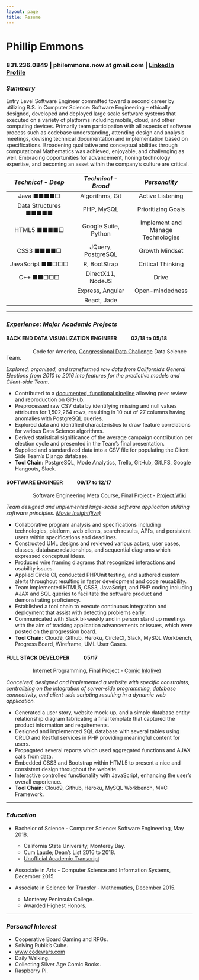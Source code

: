 ```yaml
---
layout: page
title: Resume
---
```


# Phillip Emmons
### 831.236.0849 | philemmons.now at gmail.com | [LinkedIn Profile](https://www.linkedin.com/in/phillip-t-emmons/)
### **_Summary_**

<p>Entry Level Software Engineer committed toward a second career by utilizing B.S. in Computer Science: Software Engineering – ethically designed, developed and deployed large scale software systems that executed on a variety of platforms including mobile, cloud, and other computing devices. Primarily  team participation with all aspects of software process such as codebase understanding, attending design and analysis meetings, devising technical documentation  and implementation based on specifications. Broadening qualitative and conceptual abilities through computational Mathematics was achieved, enjoyable, and challenging as well. Embracing opportunities for advancement, honing technology expertise, and becoming an asset within the company’s culture are critical.</p>
  
| **_Technical - Deep_** | **_Technical - Broad_** | **_Personality_** |
|:-:|:-:|:-:|
| Java 	■■■■□ | Algorithms, Git | Active Listening |
| Data Structures ■■■■■ | PHP, MySQL | Prioritizing Goals |
| HTML5 ■■■■□ | Google Suite, Python | Implement and Manage <br/> Technologies |
| CSS3 ■■■■□ | JQuery, PostgreSQL |  Growth Mindset |
| JavaScript ■■□□□ | R, BootStrap | Critical Thinking |
| C++ ■■□□□ | DirectX11, NodeJS | Drive |
|  | Express, Angular | Open-mindedness |
|  | React, Jade |  |

---
### **_Experience: Major Academic Projects_**

#### **BACK END DATA VISUALIZATION ENGINEER** &emsp; &emsp; **02/18 to 05/18**
&emsp; &emsp; &emsp; &emsp; Code for America, [Congressional Data Challenge](https://docs.google.com/presentation/d/1vt1PHWl634FETYke7yBlyp7s80rWXtElhJZRrJBLCwQ/edit#slide=id.p1) Data Science Team.

*Explored, organized, and transformed raw data from California’s General Elections from 2010 to 2016 into features for the predictive models and Client-side Team.*
	
- Contributed to a [documented, functional pipeline](https://docs.google.com/document/d/1uUj2jG5GzVfJjuf2d90VsctEQG7_4l5YCAF4HXYtKWw/edit#heading=h.5rr7g1pboqz4) allowing peer review and reproduction on GitHub.
- Preprocessed raw CSV data by identifying missing and null values attributes for 1,502,264 rows, resulting in 10 out of 27 columns having anomalies with PostgreSQL queries.
- Explored data and identified characteristics to draw feature correlations for various Data Science algorithms.
- Derived statistical significance of the average campaign contribution per election cycle and presented in the Team’s final presentation.
- Supplied and standardized data into a CSV file for populating the Client Side Team’s Django database.
- **Tool Chain:** PostgreSQL, Mode Analytics, Trello, GitHub, GitLFS, Google Hangouts, Slack.

#### **SOFTWARE ENGINEER**	&emsp; &emsp; **09/17 to 12/17**
&emsp; &emsp; &emsp; &emsp; Software Engineering Meta Course, Final Project - [Project Wiki](https://github.com/CSUMB-SCD/group4_FinalProject/wiki)

*Team designed and implemented large-scale software application utilizing software principles. [Movie Insight(live)](https://movie-insights.herokuapp.com/)*

-	Collaborative program analysis and specifications including technologies, platform, web clients, search results, API’s, and persistent users within specifications and deadlines.
-	Constructed UML designs and reviewed various actors, user cases, classes, database relationships, and sequential diagrams which expressed conceptual ideas.
-	Produced wire framing diagrams that recognized interactions and usability issues.
-	Applied Circle CI, conducted PHPUnit testing, and authored custom alerts throughout resulting in faster development and code reusability.
-	Team implemented HTML5, CSS3, JavaScript, and PHP coding including AJAX and SQL queries to facilitate the software product and demonstrating proficiency.
-	Established a tool chain to execute continuous integration and deployment that assist with detecting problems early.
-	Communicated with Slack bi-weekly and in person stand up meetings with the aim of tracking application advancements or issues, which were posted on the progression board.
-	**Tool Chain:** Cloud9, Github, Heroku, CircleCI, Slack, MySQL Workbench,  Progress Board, Wireframe, UML User Cases.

#### **FULL STACK DEVELOPER** &emsp; &emsp; **05/17**
&emsp; &emsp; &emsp; &emsp; Internet Programming, Final Project - [Comic Ink(live)](https://comix-ink.herokuapp.com/index.php)

*Conceived, designed and implemented a website with specific constraints, centralizing on the integration of server-side programming, database connectivity, and client-side scripting resulting in a dynamic web application.*

- Generated a user story, website mock-up, and a simple database entity relationship diagram fabricating a final template that captured the product information and requirements.
-	Designed and implemented SQL database with several tables using CRUD and Restful services in PHP providing meaningful content for users.
-	Propagated several reports which used aggregated functions and AJAX calls from data.
-	Embedded CSS3 and Bootstrap within HTML5 to present a nice and consistent design throughout the website.
-	Interactive controlled functionality with JavaScript, enhancing the user’s overall experience.
-	**Tool Chain:** Cloud9, Github, Heroku, MySQL Workbench, MVC Framework.

---
### **_Education_**
- Bachelor of Science - Computer Science: Software Engineering, May 2018.
  - California State University, Monterey Bay.
  - Cum Laude; Dean’s List 2016 to 2018.
  - [Unofficial Academic Transcript](https://drive.google.com/file/d/1dL85yA8iQSLrHBr5jGt177mREvp2yFU3/view?usp=sharing)

- Associate in Arts - Computer Science and Information Systems, December 2015.
- Associate in Science for Transfer - Mathematics, December 2015.
  - Monterey Peninsula College.
  - Awarded Highest Honors.

---
### **_Personal Interest_**
- Cooperative Board Gaming and RPGs.
- Solving Rubik’s Cube.
- www.codewars.com
- Daily Walking.
- Collecting Silver Age Comic Books.
- Raspberry Pi.

